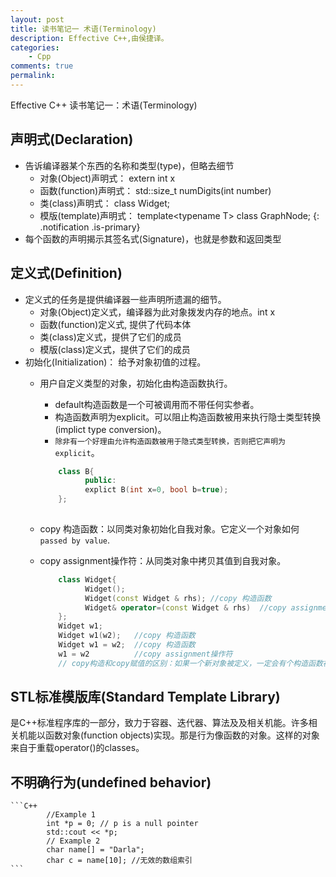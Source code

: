 ```yaml
---
layout: post
title: 读书笔记一 术语(Terminology)
description: Effective C++,由侯捷译。
categories:
    - Cpp
comments: true
permalink: 
---
```

Effective C++ 读书笔记一：术语(Terminology)

## 声明式(Declaration)
*  告诉编译器某个东西的名称和类型(type)，但略去细节
    *  对象(Object)声明式： extern int x
    *  函数(function)声明式： std::size_t numDigits(int number)
    *  类(class)声明式： class Widget;
    *  模版(template)声明式： template\<typename T\> class GraphNode;
{: .notification .is-primary}
*  每个函数的声明揭示其签名式(Signature)，也就是参数和返回类型

## 定义式(Definition)
*  定义式的任务是提供编译器一些声明所遗漏的细节。
    *  对象(Object)定义式，编译器为此对象拨发内存的地点。int x
    *  函数(function)定义式, 提供了代码本体
    *  类(class)定义式，提供了它们的成员
    *  模版(class)定义式，提供了它们的成员
*  初始化(Initialization)： 给予对象初值的过程。
    *  用户自定义类型的对象，初始化由构造函数执行。
        *  default构造函数是一个可被调用而不带任何实参者。
        *  构造函数声明为explicit。可以阻止构造函数被用来执行隐士类型转换(implict type conversion)。
        *  `除非有一个好理由允许构造函数被用于隐式类型转换，否则把它声明为explicit`。

        ```C++
            class B{
                  public:
                  explict B(int x=0, bool b=true);
            };
      
        ```
   *  copy 构造函数：以同类对象初始化自我对象。它定义一个对象如何`passed by value`.
   *  copy assignment操作符：从同类对象中拷贝其值到自我对象。

        ```C++
            class Widget{
                  Widget();
                  Widget(const Widget & rhs); //copy 构造函数
                  Widget& operator=(const Widget & rhs)  //copy assignment操作符
            };
            Widget w1;
            Widget w1(w2);   //copy 构造函数
            Widget w1 = w2;  //copy 构造函数
            w1 = w2          //copy assignment操作符
            // copy构造和copy赋值的区别：如果一个新对象被定义，一定会有个构造函数被调用，不可能调用赋值操作。如果没有新对象被定义，就不会有构造函数被调用。那么当然是赋值操作被调用。
        ```

## STL标准模版库(Standard Template Library)

是C++标准程序库的一部分，致力于容器、迭代器、算法及及相关机能。许多相关机能以函数对象(function objects)实现。那是行为像函数的对象。这样的对象来自于重载operator()的classes。

## 不明确行为(undefined behavior)

    ```C++
            //Example 1
            int *p = 0; // p is a null pointer
            std::cout << *p;
            // Example 2
            char name[] = "Darla";
            char c = name[10]; //无效的数组索引
    ```